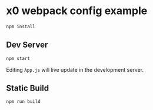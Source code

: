 
# x0 webpack config example

```sh
npm install
```

## Dev Server

```sh
npm start
```

Editing `App.js` will live update in the development server.

## Static Build

```sh
npm run build
```
